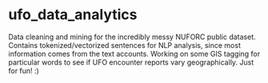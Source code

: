 # ufo_data_analytics
Data cleaning and mining for the incredibly messy NUFORC public dataset.
Contains tokenized/vectorized sentences for NLP analysis, since most information comes from the text accounts.
Working on some GIS tagging for particular words to see if UFO encounter reports vary geographically.
Just for fun! :)
